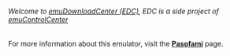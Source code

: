 ###### Welcome to [emuDownloadCenter (EDC)](https://github.com/PhoenixInteractiveNL/emuDownloadCenter/wiki/), EDC is a side project of [emuControlCenter](https://github.com/PhoenixInteractiveNL/emuControlCenter/wiki/)

For more information about this emulator, visit the [**Pasofami**](https://github.com/PhoenixInteractiveNL/emuDownloadCenter/wiki/Emulator-pasofami#menu) page.
